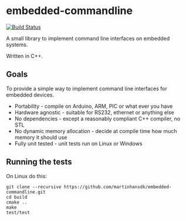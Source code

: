 embedded-commandline
====================

[![Build Status](https://travis-ci.org/martinhansdk/embedded-commandline.png)](https://travis-ci.org/martinhansdk/embedded-commandline)

A small library to implement command line interfaces on embedded systems.

Written in C++.

Goals
-----

To provide a simple way to implement command line interfaces for embedded devices.

* Portability - compile on Arduino, ARM, PIC or what ever you have
* Hardware agnostic - suitable for RS232, ethernet or anything else
* No dependencies - except a reasonably compliant C++ compiler, no STL
* No dynamic memory allocation - decide at compile time how much memory it should use
* Fully unit tested - unit tests run on Linux or Windows


Running the tests
-----------------

On Linux do this:

```Shell
git clone --recursive https://github.com/martinhansdk/embedded-commandline.git
cd build
cmake ..
make
test/test
```
    

